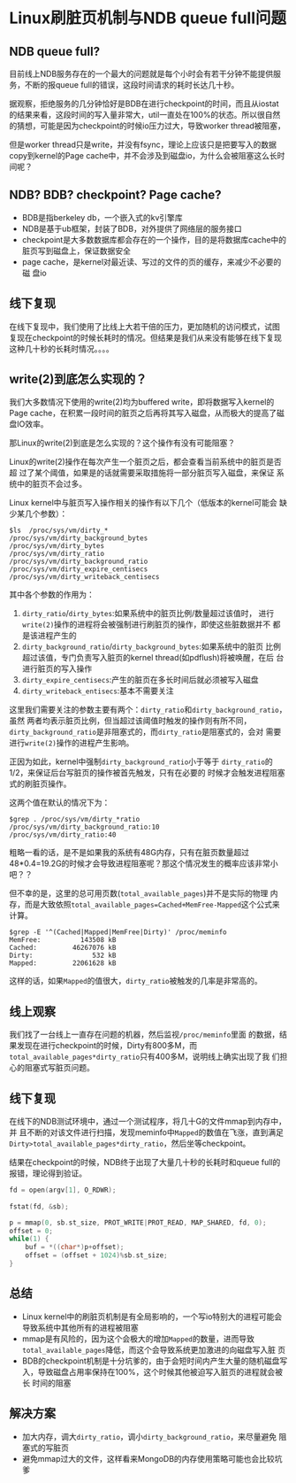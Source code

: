 # Linux刷脏页机制与NDB queue full问题

## NDB queue full?

目前线上NDB服务存在的一个最大的问题就是每个小时会有若干分钟不能提供服
务，不断的报queue full的错误，这段时间请求的耗时长达几十秒。

据观察，拒绝服务的几分钟恰好是BDB在进行checkpoint的时间，而且从iostat
的结果来看，这段时间的写入量非常大，util一直处在100%的状态。所以很自然
的猜想，可能是因为checkpoint的时候io压力过大，导致worker thread被阻塞，


但是worker thread只是write，并没有fsync，理论上应该只是把要写入的数据
copy到kernel的Page cache中，并不会涉及到磁盘io，为什么会被阻塞这么长时
间呢？

## NDB? BDB? checkpoint? Page cache?

* BDB是指berkeley db，一个嵌入式的kv引擎库
* NDB是基于ub框架，封装了BDB，对外提供了网络层的服务接口
* checkpoint是大多数数据库都会存在的一个操作，目的是将数据库cache中的
  脏页写到磁盘上，保证数据安全
* page cache，是kernel对最近读、写过的文件的页的缓存，来减少不必要的磁
  盘io  

## 线下复现

在线下复现中，我们使用了比线上大若干倍的压力，更加随机的访问模式，试图
复现在checkpoint的时候长耗时的情况。但结果是我们从来没有能够在线下复现
这种几十秒的长耗时情况。。。。


## write(2)到底怎么实现的？

我们大多数情况下使用的write(2)均为buffered write，即将数据写入kernel的
Page cache，在积累一段时间的脏页之后再将其写入磁盘，从而极大的提高了磁
盘IO效率。

那Linux的write(2)到底是怎么实现的？这个操作有没有可能阻塞？

Linux的write(2)操作在每次产生一个脏页之后，都会查看当前系统中的脏页是否超
过了某个阈值，如果是的话就需要采取措施将一部分脏页写入磁盘，来保证
系统中的脏页不会过多。

Linux kernel中与脏页写入操作相关的操作有以下几个（低版本的kernel可能会
缺少某几个参数）：

```shell
$ls  /proc/sys/vm/dirty_*
/proc/sys/vm/dirty_background_bytes
/proc/sys/vm/dirty_bytes		  
/proc/sys/vm/dirty_ratio
/proc/sys/vm/dirty_background_ratio
/proc/sys/vm/dirty_expire_centisecs
/proc/sys/vm/dirty_writeback_centisecs
```

其中各个参数的作用为：

1. `dirty_ratio`/`dirty_bytes`:如果系统中的脏页比例/数量超过该值时，
进行`write(2)`操作的进程将会被强制进行刷脏页的操作，即使这些脏数据并不
都是该进程产生的
2. `dirty_background_ratio`/`dirty_background_bytes`:如果系统中的脏页
比例超过该值，专门负责写入脏页的kernel thread(如pdflush)将被唤醒，在后
台进行脏页的写入操作
3. `dirty_expire_centisecs`:产生的脏页在多长时间后就必须被写入磁盘
4. `dirty_writeback_entisecs`:基本不需要关注


这里我们需要关注的参数主要有两个：`dirty_ratio`和`dirty_background_ratio`，虽然
两者均表示脏页比例，但当超过该阈值时触发的操作则有所不同，
`dirty_background_ratio`是非阻塞式的，而`dirty_ratio`是阻塞式的，会对
需要进行`write(2)`操作的进程产生影响。

正因为如此，kernel中强制`dirty_background_ratio`小于等于
`dirty_ratio`的1/2，来保证后台写脏页的操作被首先触发，只有在必要的
时候才会触发进程阻塞式的刷脏页操作。

这两个值在默认的情况下为：

```shell
$grep . /proc/sys/vm/dirty_*ratio
/proc/sys/vm/dirty_background_ratio:10
/proc/sys/vm/dirty_ratio:40
```

粗略一看的话，是不是如果我的系统有48G内存，只有在脏页数量超过
48*0.4=19.2G的时候才会导致进程阻塞呢？那这个情况发生的概率应该非常小
吧？？

但不幸的是，这里的总可用页数(`total_available_pages`)并不是实际的物理
内存，而是大致依照`total_available_pages=Cached+MemFree-Mapped`这个公式来
计算。

```shell
$grep -E '^(Cached|Mapped|MemFree|Dirty)' /proc/meminfo
MemFree:          143508 kB
Cached:         46267076 kB
Dirty:               532 kB
Mapped:         22061628 kB
```

这样的话，如果`Mapped`的值很大，`dirty_ratio`被触发的几率是非常高的。


## 线上观察

我们找了一台线上一直存在问题的机器，然后监视`/proc/meminfo`里面
的数据，结果发现在进行checkpoint的时候，Dirty有800多M，而
`total_available_pages*dirty_ratio`只有400多M，说明线上确实出现了我
们担心的阻塞式写脏页问题。

## 线下复现

在线下的NDB测试环境中，通过一个测试程序，将几十G的文件mmap到内存中，并
且不断的对该文件进行扫描，发现meminfo中`Mapped`的数值在飞涨，直到满足
`Dirty>total_available_pages*dirty_ratio`，然后坐等checkpoint。

结果在checkpoint的时候，NDB终于出现了大量几十秒的长耗时和queue full的
报错，理论得到验证。

```c
fd = open(argv[1], O_RDWR);
  
fstat(fd, &sb);

p = mmap(0, sb.st_size, PROT_WRITE|PROT_READ, MAP_SHARED, fd, 0); 
offset = 0;
while(1) {
    buf = *((char*)p+offset);
    offset = (offset + 1024)%sb.st_size;
}   
```

## 总结

* Linux kernel中的刷脏页机制是有全局影响的，一个写io特别大的进程可能会
  导致系统中其他所有的进程被阻塞
* mmap是有风险的，因为这个会极大的增加`Mapped`的数量，进而导致
  `total_available_pages`降低，而这个会导致系统更加激进的向磁盘写入脏
  页
* BDB的checkpoint机制是十分坑爹的，由于会短时间内产生大量的随机磁盘写
  入，导致磁盘占用率保持在100%，这个时候其他被迫写入脏页的进程就会被长
  时间的阻塞
  
## 解决方案

* 加大内存，调大`dirty_ratio`，调小`dirty_background_ratio`，来尽量避免
  阻塞式的写脏页
* 避免mmap过大的文件，这样看来MongoDB的内存使用策略可能也会比较坑爹






